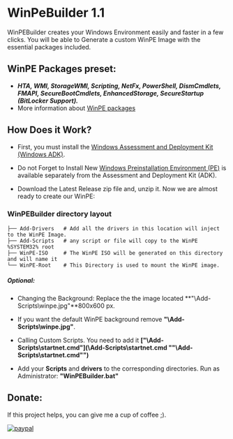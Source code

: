 # WinPeBuilder 1.1
WinPEBuilder creates your Windows Environment easily and faster in a few clicks. You will be able to Generate a custom WinPE Image with the essential packages included.
## WinPE Packages preset:
- ***HTA, WMI, StorageWMI, Scripting, NetFx, PowerShell, DismCmdlets, FMAPI, SecureBootCmdlets, EnhancedStorage, SecureStartup (BitLocker Support).***
- More information about [WinPE packages](https://docs.microsoft.com/en-us/windows-hardware/manufacture/desktop/winpe-add-packages--optional-components-reference#winpe-optional-components-- "WinPE packages")

## How Does it Work?
- First, you must install the [Windows Assessment and Deployment Kit (Windows ADK)](https://docs.microsoft.com/en-us/windows-hardware/get-started/adk-install "Windows Assessment and Deployment Kit (Windows ADK)").

- Do not Forget to Install New [Windows Preinstallation Environment (PE)](https://docs.microsoft.com/en-us/windows-hardware/get-started/adk-install#other-adk-downloads "Windows Preinstallation Environment (PE)") is available separately from the Assessment and Deployment Kit (ADK).

- Download the Latest Release zip file and, unzip it.
Now we are almost ready to create our WinPE:
### WinPEBuilder directory layout
    ├── Add-Drivers   # Add all the drivers in this location will inject to the WinPE Image.
    ├── Add-Scripts   # any script or file will copy to the WinPE %SYSTEM32% root 
    ├── WinPE-ISO     # The WinPE ISO will be generated on this directory and will name it 
    └── WinPE-Root    # This Directory is used to mount the WinPE image.

##### Optional:
- Changing the Background: Replace the the image located **"\Add-Scripts\winpe.jpg"**800x600 px. 
- If you want the default WinPE background remove **"\Add-Scripts\winpe.jpg"**.
- Calling Custom Scripts. You need to add it **["\Add-Scripts\startnet.cmd"](\Add-Scripts\startnet.cmd ""\Add-Scripts\startnet.cmd"")**

- Add your **Scripts** and **drivers** to the corresponding directories.
Run as Administrator: **"WinPEBuilder.bat"**


## Donate:
If this project helps, you can give me a cup of coffee ;).

[![paypal](https://www.paypalobjects.com/en_US/i/btn/btn_donateCC_LG.gif)](https://www.paypal.com/cgi-bin/webscr?cmd=_s-xclick&hosted_button_id=5NWDHDEXV9582&source=url)
